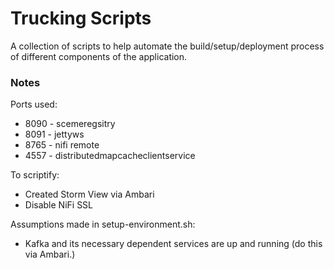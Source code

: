 # Trucking Scripts

A collection of scripts to help automate the build/setup/deployment process of different components of the application.

### Notes
Ports used:
- 8090 - scemeregsitry
- 8091 - jettyws
- 8765 - nifi remote
- 4557 - distributedmapcacheclientservice

To scriptify:
- Created Storm View via Ambari
- Disable NiFi SSL

Assumptions made in setup-environment.sh:
- Kafka and its necessary dependent services are up and running (do this via Ambari.)
